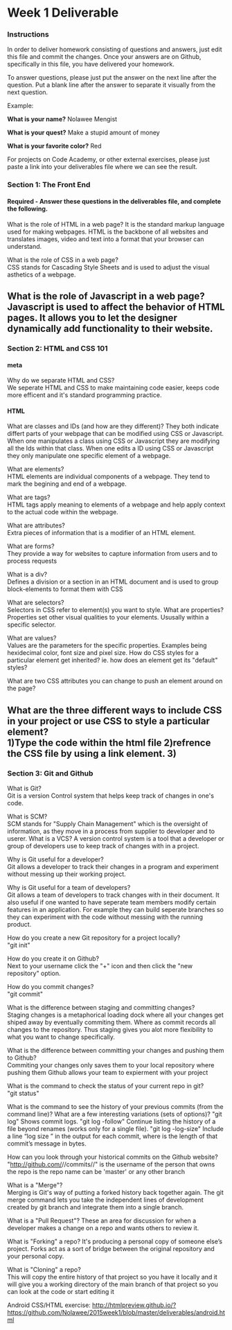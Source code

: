 # Week 1 Deliverable  

### Instructions  

In order to deliver homework consisting of questions and answers, just edit this file and commit the changes.  Once your answers are on Github, specifically in this file, you have delivered your homework.  
  
To answer questions, please just put the answer on the next line after the question.  Put a blank line after the answer to separate it visually from the next question.  

Example:  

**What is your name?**
Nolawee Mengist

**What is your quest?**
Make a stupid amount of money

**What is your favorite color?**
Red 

For projects on Code Academy, or other external exercises, please just paste a link into your deliverables file where we can see the result.  

### Section 1: The Front End
#### Required - Answer these questions in the deliverables file, and complete the following. 
What is the role of HTML in a web page? 
It is the standard markup language used for making webpages. HTML is the backbone of all websites and translates images, video and text into a format that your browser can understand. 

What is the role of CSS in a web page?  
CSS stands for Cascading Style Sheets and is used to adjust the visual asthetics of a webpage.

What is the role of Javascript in a web page?  
Javascript is used to affect the behavior of HTML pages. It allows you to let the designer dynamically add functionality to their website.
---

### Section 2: HTML and CSS 101

#### meta
Why do we separate HTML and CSS?  
We seperate HTML and CSS to make maintaining code easier, keeps code more efficent and it's standard programming practice.
#### HTML
What are classes and IDs (and how are they different)?
They both indicate differt parts of your webpage that can be modified using CSS or Javascript. When one manipulates a class using CSS or Javascript they are modifying all the Ids within that class. When one edits a ID using CSS or Javascript they only manipulate one specific element of a webpage. 

What are elements?  
HTML elements are individual components of a webpage. They tend to mark the begining and end of a webpage. 

What are tags?  
HTML tags apply meaning to elements of a webpage and help apply context to the actual code within the webpage. 

What are attributes?  
Extra pieces of information that is a modifier of an HTML element. 

What are forms?  
They provide a way for websites to capture information from users and to process requests

What is a div?  
Defines a division or a section in an HTML document and is used to group block-elements to format them with CSS

What are selectors?  
Selectors in CSS refer to element(s) you want to style.
What are properties?  
Properties set other visual qualities to your elements. Ususally within a specific selector. 

What are values?  
Values are the parameters for the specific properties. Examples being hexidecimal color, font size and pixel size.
How do CSS styles for a particular element get inherited? ie. how does an element get its "default" styles?  

What are two CSS attributes you can change to push an element around on the page?  

What are the three different ways to include CSS in your project or use CSS to style a particular element?  
1)Type the code within the html file
2)refrence the CSS file by using a link element.
3)
---
### Section 3: Git and Github  
What is Git?  
Git is a version Control system that helps keep track of changes in one's code.

What is SCM?  
SCM stands for "Supply Chain Management" which is the oversight of information, as they move in a process from supplier to developer and to userer.
What is a VCS? 
A version control system is a tool that a developer or group of developers use to keep track of changes with in a project.

Why is Git useful for a developer?  
Git allows a developer to track their changes in a program and experiment without messing up their working project.

Why is Git useful for a team of developers?  
Git allows a team of developers to track changes with in their document. It also useful if one wanted to have seperate team members modify certain features in an application. For example they can build seperate branches so they can experiment with the code without messing with the running product. 

How do you create a new Git repository for a project locally?  
"git init"

How do you create it on Github?  
Next to your username click the "+" icon and then click the "new repository" option.

How do you commit changes?  
"git commit"

What is the difference between staging and committing changes?  
Staging changes is a metaphorical loading dock where all your changes get shiped away by eventually commiting them. Where as commit records all changes to the repository. Thus staging gives you alot more flexibility to what you want to change specifically. 

What is the difference between committing your changes and pushing them to Github?  
Commiting your changes only saves them to your local repository where pushing them Github allows your team to expierment with your project

What is the command to check the status of your current repo in git?  
"git status"

What is the command to see the history of your previous commits (from the command line)?  What are a few interesting variations (sets of options)? 
"git log" Shows commit logs.
"git log -follow" Continue listing the history of a file beyond renames (works only for a single file).
"git log -log-size" Include a line “log size <number>” in the output for each commit, where <number> is the length of that commit’s message in bytes. 

How can you look through your historical commits on the Github website?  
"http://github.com/<username>/<project>/commits/<branch>/"
<username> is the username of the person that owns the repo
<project> is the repo name
<branch> can be 'master' or any other branch

What is a "Merge"?  
Merging is Git's way of putting a forked history back together again. The git merge command lets you take the independent lines of development created by git branch and integrate them into a single branch.

What is a "Pull Request"?
These an area for discussion for when a developer makes a change on a repo and wants others to review it. 

What is "Forking" a repo? 
It's producing a personal copy of someone else’s project. Forks act as a sort of bridge between the original repository and your personal copy. 

What is "Cloning" a repo?  
This will copy the entire history of that project so you have it locally and it will give you a working directory of the main branch of that project so you can look at the code or start editing it

Android CSS/HTML exercise:
http://htmlpreview.github.io/?https://github.com/Nolawee/2015week1/blob/master/deliverables/android.html
